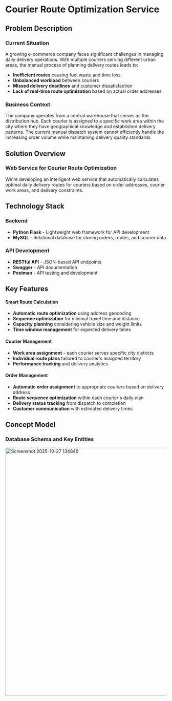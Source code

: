 # Courier Route Optimization Service

## Problem Description

### Current Situation
A growing e-commerce company faces significant challenges in managing daily delivery operations. With multiple couriers serving different urban areas, the manual process of planning delivery routes leads to:

- **Inefficient routes** causing fuel waste and time loss
- **Unbalanced workload** between couriers
- **Missed delivery deadlines** and customer dissatisfaction
- **Lack of real-time route optimization** based on actual order addresses

### Business Context
The company operates from a central warehouse that serves as the distribution hub. Each courier is assigned to a specific work area within the city where they have geographical knowledge and established delivery patterns. The current manual dispatch system cannot efficiently handle the increasing order volume while maintaining delivery quality standards.

## Solution Overview

### Web Service for Courier Route Optimization
We're developing an intelligent web service that automatically calculates optimal daily delivery routes for couriers based on order addresses, courier work areas, and delivery constraints.

##  Technology Stack

### Backend
- **Python Flask** - Lightweight web framework for API development
- **MySQL** - Relational database for storing orders, routes, and courier data

### API Development
- **RESTful API** - JSON-based API endpoints
- **Swagger** - API documentation
- **Postman** - API testing and development

## Key Features

#### Smart Route Calculation
- **Automatic route optimization** using address geocoding
- **Sequence optimization** for minimal travel time and distance
- **Capacity planning** considering vehicle size and weight limits
- **Time window management** for expected delivery times

#### Courier Management
- **Work area assignment** - each courier serves specific city districts
- **Individual route plans** tailored to courier's assigned territory
- **Performance tracking** and delivery analytics

#### Order Management
- **Automatic order assignment** to appropriate couriers based on delivery address
- **Route sequence optimization** within each courier's daily plan
- **Delivery status tracking** from dispatch to completion
- **Customer communication** with estimated delivery times

## Concept Model 

### Database Schema and Key Entities 
<img width="1059" height="774" alt="Screenshot 2025-10-27 134846" src="https://github.com/user-attachments/assets/43a5246f-224b-4f98-b189-964a714484df" />


